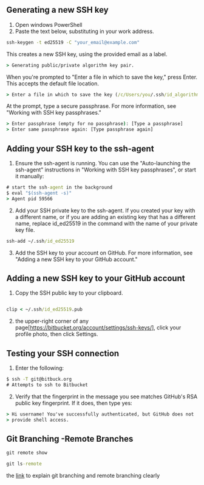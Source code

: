 ## Generating a new SSH key
1. Open windows PowerShell
2. Paste the text below, substituting in your work address.

```cmd
ssh-keygen -t ed25519 -C "your_email@example.com"
```

This creates a new SSH key, using the provided email as a label.
```cmd
> Generating public/private algorithm key pair.
```
When you're prompted to "Enter a file in which to save the key," press Enter. This accepts the default file location.

```cmd
> Enter a file in which to save the key (/c/Users/you/.ssh/id_algorithm):[Press enter]
```

At the prompt, type a secure passphrase. For more information, see "Working with SSH key passphrases."

```cmd
> Enter passphrase (empty for no passphrase): [Type a passphrase]
> Enter same passphrase again: [Type passphrase again]
```

## Adding your SSH key to the ssh-agent

1. Ensure the ssh-agent is running. You can use the "Auto-launching the ssh-agent" instructions in "Working with SSH key passphrases", or start it manually:

```cmd
# start the ssh-agent in the background
$ eval "$(ssh-agent -s)"
> Agent pid 59566
```
2. Add your SSH private key to the ssh-agent. If you created your key with a different name, or if you are adding an existing key that has a different name, replace id_ed25519 in the command with the name of your private key file.

``` cmd
ssh-add ~/.ssh/id_ed25519
```

3. Add the SSH key to your account on GitHub. For more information, see "Adding a new SSH key to your GitHub account."


## Adding a new SSH key to your GitHub account


1. Copy the SSH public key to your clipboard.

```cmd

clip < ~/.ssh/id_ed25519.pub

```
 2.  the upper-right corner of any page[https://bitbucket.org/account/settings/ssh-keys/], click your profile photo, then click Settings.


## Testing your SSH connection

1. Enter the following:
```cmd
$ ssh -T git@bitbuck.org
# Attempts to ssh to Bitbucket
```
2. Verify that the fingerprint in the message you see matches GitHub's RSA public key fingerprint. If it does, then type yes:

```cmd
> Hi username! You've successfully authenticated, but GitHub does not
> provide shell access.
```

## Git Branching -Remote Branches

```cmd
git remote show
```

```cmd
git ls-remote
```

the [link](https://git-scm.com/book/en/v2/Git-Branching-Remote-Branches) to explain git branching and remote branching clearly
